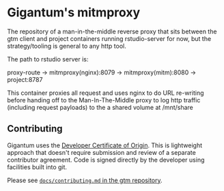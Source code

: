 # Gigantum's mitmproxy

The repository of a man-in-the-middle reverse proxy that sits 
between the gtm client and project containers running rstudio-server
for now, but the strategy/tooling is general to any http tool.

The path to rstudio server is:

proxy-route -> mitmproxy(nginx):8079 -> mitmproxy(mitm):8080 -> project:8787

This container proxies all request and uses nginx to do URL re-writing before
handing off to the Man-In-The-Middle proxy to log http traffic (including
request payloads) to the a shared volume at /mnt/share

## Contributing

Gigantum uses the [Developer Certificate of Origin](https://developercertificate.org/). 
This is lightweight approach that doesn't require submission and review of a
separate contributor agreement.  Code is signed directly by the developer using
facilities built into git.

Please see [`docs/contributing.md` in the gtm
repository](https://github.com/gigantum/gtm/tree/integration/docs/contributing.md).
